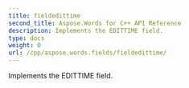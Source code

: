 ```yaml
---
title: fieldedittime
second_title: Aspose.Words for C++ API Reference
description: Implements the EDITTIME field. 
type: docs
weight: 0
url: /cpp/aspose.words.fields/fieldedittime/
---
```


Implements the EDITTIME field. 

